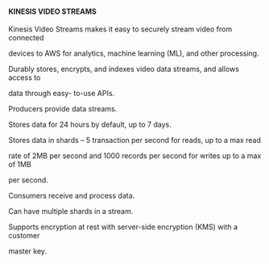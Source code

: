 #### KINESIS VIDEO STREAMS


Kinesis Video Streams makes it easy to securely stream video from connected

devices to AWS for analytics, machine learning (ML), and other processing.


Durably stores, encrypts, and indexes video data streams, and allows access to

data through easy- to-use APIs.


Producers provide data streams.


Stores data for 24 hours by default, up to 7 days.


Stores data in shards – 5 transaction per second for reads, up to a max read

rate of 2MB per second and 1000 records per second for writes up to a max of 1MB

per second.


Consumers receive and process data.


Can have multiple shards in a stream.


Supports encryption at rest with server-side encryption (KMS) with a customer

master key.


